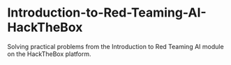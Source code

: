 # Introduction-to-Red-Teaming-AI-HackTheBox
Solving practical problems from the Introduction to Red Teaming AI module on the HackTheBox platform.
